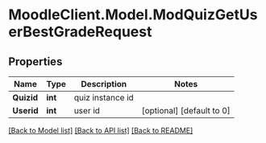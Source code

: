 # MoodleClient.Model.ModQuizGetUserBestGradeRequest

## Properties

Name | Type | Description | Notes
------------ | ------------- | ------------- | -------------
**Quizid** | **int** | quiz instance id | 
**Userid** | **int** | user id | [optional] [default to 0]

[[Back to Model list]](../README.md#documentation-for-models) [[Back to API list]](../README.md#documentation-for-api-endpoints) [[Back to README]](../README.md)

